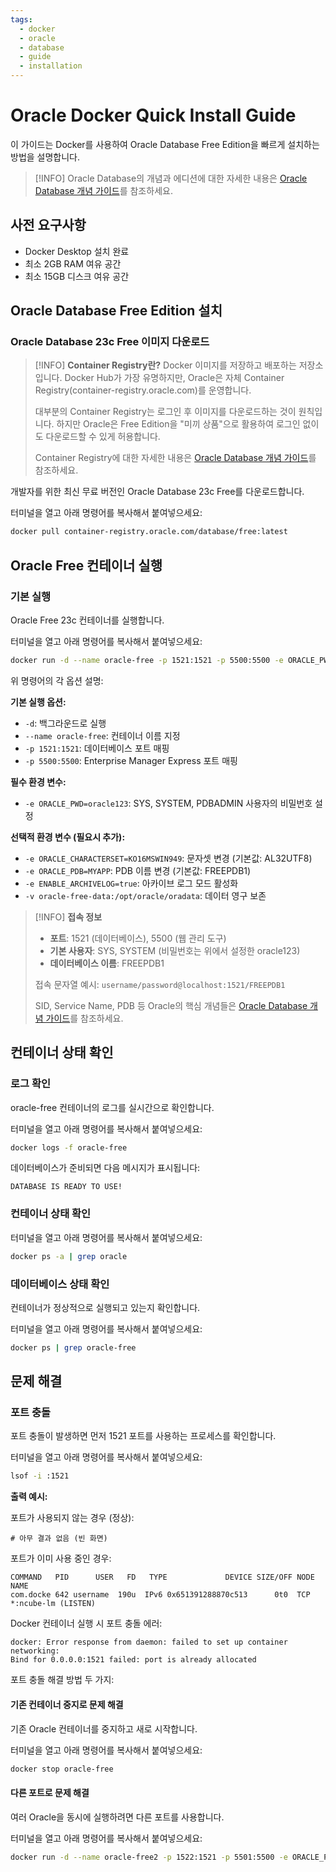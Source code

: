 ```yaml
---
tags:
  - docker
  - oracle
  - database
  - guide
  - installation
---
```


# Oracle Docker Quick Install Guide

이 가이드는 Docker를 사용하여 Oracle Database Free Edition을 빠르게 설치하는 방법을 설명합니다.

> [!INFO]
> Oracle Database의 개념과 에디션에 대한 자세한 내용은 [Oracle Database 개념 가이드](oracle-database-concepts.md)를 참조하세요.

## 사전 요구사항

- Docker Desktop 설치 완료
- 최소 2GB RAM 여유 공간
- 최소 15GB 디스크 여유 공간

## Oracle Database Free Edition 설치

### Oracle Database 23c Free 이미지 다운로드

> [!INFO]
> **Container Registry란?**
> Docker 이미지를 저장하고 배포하는 저장소입니다. Docker Hub가 가장 유명하지만, 
> Oracle은 자체 Container Registry(container-registry.oracle.com)를 운영합니다.
> 
> 대부분의 Container Registry는 로그인 후 이미지를 다운로드하는 것이 원칙입니다.
> 하지만 Oracle은 Free Edition을 "미끼 상품"으로 활용하여 로그인 없이도 다운로드할 수 있게 허용합니다.
> 
> Container Registry에 대한 자세한 내용은 [Oracle Database 개념 가이드](oracle-database-concepts.md#container-registry란)를 참조하세요.

개발자를 위한 최신 무료 버전인 Oracle Database 23c Free를 다운로드합니다.

터미널을 열고 아래 명령어를 복사해서 붙여넣으세요:
```bash
docker pull container-registry.oracle.com/database/free:latest
```
## Oracle Free 컨테이너 실행

### 기본 실행

Oracle Free 23c 컨테이너를 실행합니다.

터미널을 열고 아래 명령어를 복사해서 붙여넣으세요:
```bash
docker run -d --name oracle-free -p 1521:1521 -p 5500:5500 -e ORACLE_PWD=oracle123 container-registry.oracle.com/database/free:latest
```

위 명령어의 각 옵션 설명:

**기본 실행 옵션:**
- `-d`: 백그라운드로 실행
- `--name oracle-free`: 컨테이너 이름 지정
- `-p 1521:1521`: 데이터베이스 포트 매핑
- `-p 5500:5500`: Enterprise Manager Express 포트 매핑

**필수 환경 변수:**
- `-e ORACLE_PWD=oracle123`: SYS, SYSTEM, PDBADMIN 사용자의 비밀번호 설정

**선택적 환경 변수 (필요시 추가):**
- `-e ORACLE_CHARACTERSET=KO16MSWIN949`: 문자셋 변경 (기본값: AL32UTF8)
- `-e ORACLE_PDB=MYAPP`: PDB 이름 변경 (기본값: FREEPDB1)
- `-e ENABLE_ARCHIVELOG=true`: 아카이브 로그 모드 활성화
- `-v oracle-free-data:/opt/oracle/oradata`: 데이터 영구 보존

> [!INFO]
> **접속 정보**
> - **포트**: 1521 (데이터베이스), 5500 (웹 관리 도구)
> - **기본 사용자**: SYS, SYSTEM (비밀번호는 위에서 설정한 oracle123)
> - **데이터베이스 이름**: FREEPDB1
> 
> 접속 문자열 예시: `username/password@localhost:1521/FREEPDB1`
> 
> SID, Service Name, PDB 등 Oracle의 핵심 개념들은 [Oracle Database 개념 가이드](oracle-database-concepts.md#oracle의-핵심-개념)를 참조하세요.



## 컨테이너 상태 확인

### 로그 확인

oracle-free 컨테이너의 로그를 실시간으로 확인합니다.

터미널을 열고 아래 명령어를 복사해서 붙여넣으세요:
```bash
docker logs -f oracle-free
```

데이터베이스가 준비되면 다음 메시지가 표시됩니다:
```
DATABASE IS READY TO USE!
```

### 컨테이너 상태 확인

터미널을 열고 아래 명령어를 복사해서 붙여넣으세요:
```bash
docker ps -a | grep oracle
```

### 데이터베이스 상태 확인

컨테이너가 정상적으로 실행되고 있는지 확인합니다.

터미널을 열고 아래 명령어를 복사해서 붙여넣으세요:
```bash
docker ps | grep oracle-free
```


## 문제 해결

### 포트 충돌

포트 충돌이 발생하면 먼저 1521 포트를 사용하는 프로세스를 확인합니다.

터미널을 열고 아래 명령어를 복사해서 붙여넣으세요:
```bash
lsof -i :1521
```

**출력 예시:**

포트가 사용되지 않는 경우 (정상):
```
# 아무 결과 없음 (빈 화면)
```

포트가 이미 사용 중인 경우:
```
COMMAND   PID      USER   FD   TYPE             DEVICE SIZE/OFF NODE NAME
com.docke 642 username  190u  IPv6 0x651391288870c513      0t0  TCP *:ncube-lm (LISTEN)
```

Docker 컨테이너 실행 시 포트 충돌 에러:
```
docker: Error response from daemon: failed to set up container networking: 
Bind for 0.0.0.0:1521 failed: port is already allocated
```

포트 충돌 해결 방법 두 가지:

#### 기존 컨테이너 중지로 문제 해결

기존 Oracle 컨테이너를 중지하고 새로 시작합니다.

터미널을 열고 아래 명령어를 복사해서 붙여넣으세요:
```bash
docker stop oracle-free
```

#### 다른 포트로 문제 해결

여러 Oracle을 동시에 실행하려면 다른 포트를 사용합니다.

터미널을 열고 아래 명령어를 복사해서 붙여넣으세요:
```bash
docker run -d --name oracle-free2 -p 1522:1521 -p 5501:5500 -e ORACLE_PWD=YourPassword123 container-registry.oracle.com/database/free:latest
```
